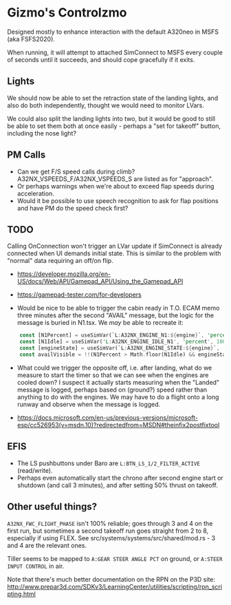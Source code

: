 Gizmo's Controlzmo
==================

Designed mostly to enhance interaction with the default A320neo in MSFS (aka FSFS2020).

When running, it will attempt to attached SimConnect to MSFS every couple of seconds until it succeeds, and should cope gracefully if it exits.

Lights
------

We should now be able to set the retraction state of the landing lights, and also do both independently, thought we would need to monitor LVars.

We could also split the landing lights into two, but it would be good to still be able to set them both at once easily - perhaps a "set for takeoff" button, including the nose light?

PM Calls
--------

* Can we get F/S speed calls during climb? A32NX_VSPEEDS_F/A32NX_VSPEEDS_S are listed as for "approach".
* Or perhaps warnings when we're about to exceed flap speeds during acceleration.
* Would it be possible to use speech recognition to ask for flap positions and have PM do the speed check first?

TODO
----

Calling OnConnection won't trigger an LVar update if SimConnect is already connected when UI demands initial state.
This is similar to the problem with "normal" data requiring an off/on flip.

* https://developer.mozilla.org/en-US/docs/Web/API/Gamepad_API/Using_the_Gamepad_API
* https://gamepad-tester.com/for-developers	

* Would be nice to be able to trigger the cabin ready in T.O. ECAM memo three minutes after the second "AVAIL" message,
but the logic for the message is buried in N1.tsx. We *may* be able to recreate it:
```rust
    const [N1Percent] = useSimVar(`L:A32NX_ENGINE_N1:${engine}`, 'percent', 60);
    const [N1Idle] = useSimVar('L:A32NX_ENGINE_IDLE_N1', 'percent', 1000);
    const [engineState] = useSimVar(`L:A32NX_ENGINE_STATE:${engine}`, 'bool', 500);
    const availVisible = !!(N1Percent > Math.floor(N1Idle) && engineState === 2); // N1Percent sometimes does not reach N1Idle by .005 or so
```
* What could we trigger the opposite off, i.e. after landing, what do we measure to start the timer so that we can see when the engines are cooled down?
I suspect it actually starts measuring when the "Landed" message is logged, perhaps based on (ground?) speed rather than anything to do with the engines.
We may have to do a flight onto a long runway and observe when the message is logged.

* https://docs.microsoft.com/en-us/previous-versions/microsoft-esp/cc526953(v=msdn.10)?redirectedfrom=MSDN#theinfix2postfixtool

EFIS
----

* The LS pushbuttons under Baro are `L:BTN_LS_1/2_FILTER_ACTIVE` (read/write).
* Perhaps even automatically start the chrono after second engine start or shutdown (and call 3 minutes), and after setting 50% thrust on takeoff.

Other useful things?
--------------------

`A32NX_FWC_FLIGHT_PHASE` isn't 100% reliable; goes through 3 and 4 on the first run, but sometimes a second takeoff run goes straight from 2 to 8, especially if using FLEX.
See src/systems/systems/src/shared/mod.rs - 3 and 4 are the relevant ones.

Tiller seems to be mapped to `A:GEAR STEER ANGLE PCT` on ground, or `A:STEER INPUT CONTROL` in air.

Note that there's much better documentation on the RPN on the P3D site:
http://www.prepar3d.com/SDKv3/LearningCenter/utilities/scripting/rpn_scripting.html
